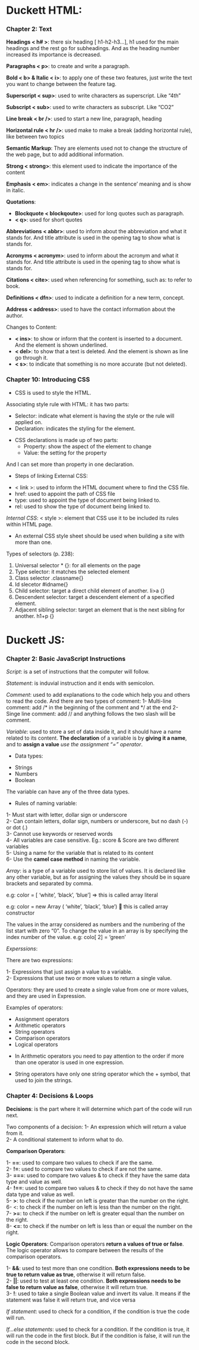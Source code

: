 # Duckett HTML:

### Chapter 2: Text

**Headings < h# >**: there six heading [ h1-h2-h3…], h1 used for the main headings and the rest go for subheadings. And as the heading number increased its importance is decreased.

**Paragraphs < p>**: to create and write a paragraph.

**Bold < b> & Italic < i>**: to apply one of these two features, just write the text you want to change between the feature tag.

**Superscript < sup>**: used to write characters as superscript. Like “4th”

**Subscript < sub>**: used to write characters as subscript. Like “CO2”

**Line break < br />**: used to start a new line, paragraph, heading

**Horizontal rule < hr />**: used make to make a break (adding horizontal rule), like between two topics

**Semantic Markup**: They are elements used not to change the structure of the web page, but to add 
additional information.

**Strong < strong>**: this element used to indicate the importance of the content

**Emphasis < em>**: indicates a change in the sentence’ meaning and is show in italic.

**Quotations**: 
 -	**Blockquote < blockqoute>**: used for long quotes such as paragraph.
 -	**< q>**: used for short quotes

**Abbreviations < abbr>**: used to inform about the abbreviation and what it stands for. And title attribute is used in the opening tag to show what is stands for.<br>

**Acronyms < acronym>**: used to inform about the acronym and what it stands for.  And title attribute is used in the opening tag to show what is stands for.

**Citations < cite>**: used when referencing for something, such as: to refer to book.

**Definitions < dfn>**: used to indicate a definition for a new term, concept.

**Address < address>**: used to have the contact information about the author.

Changes to Content:
 -	**< ins>**: to show or inform that the content is inserted to a document. And the element is shown underlined.
 -	**< del>**: to show that a text is deleted. And the element is shown as line go through it.
 -	**< s>**: to indicate that something is no more accurate (but not deleted).

 
### Chapter 10: Introducing CSS

+ CSS is used to style the HTML.

Associating style rule with HTML: 
  it has two parts:
   -	Selector: indicate what element is having the style or the rule will applied on.
   -	Declaration: indicates the styling for the element.

+ CSS declarations is made up of two parts: 
  -	Property: show the aspect of the element to change
  -	Value: the setting for the property 

And I can set more than property in one declaration.

+ Steps of linking External CSS:

 - < link >: used to inform the HTML document where to find the CSS file.<br>
 - href: used to appoint the path of CSS file <br>
 - type: used to appoint the type of document being linked to. <br>
 - rel: used to show the type of document being linked to. <br>

*Internal CSS*: 
< style >: element that CSS use it to be included its rules within HTML page.

+ An external CSS style sheet should be used when building a site with more than one.


Types of selectors (p. 238):
 1.	Universal selector * {}: for all elements on the page
 2.	Type selector: it matches the selected element 
 3.	Class selector .classname{}
 4.	Id slecetor #idname{}
 5.	Child selector: target a direct child element of another. li>a {}
 6.	Descendent selector: target a descendent element of a specified element. 
 7.	Adjacent sibling selector: target an element that is the next sibling for another. h1+p {}

# Duckett JS:

### Chapter 2: Basic JavaScript Instructions 

*Script*: is a set of instructions that the computer will follow.

*Statement*: is induvial instruction and it ends with semicolon.

*Comment*: used to add explanations to the code which help you and others to read the code. And there are two types of comment:
 1-	Multi-line comment: add /* in the beginning of the comment and */ at the end 
 2-	Singe line comment: add // and anything follows the two slash will be comment.
 
*Variable*: used to store a set of data inside it, and it should have a name related to its content. **The declaration** of a variable is by **giving it a name**, and to **assign a value** *use the assignment “=” operator*. 

+ Data types: 
 -	Strings
 -	Numbers
 -	Boolean

The variable can have any of the three data types.

+ Rules of naming variable: 

 1-	Must start with letter, dollar sign or underscore <br>
 2-	Can contain letters, dollar sign, numbers or underscore, but no dash (-) or dot (.)<br>
 3-	Cannot use keywords or reserved words <br>
 4-	All variables are case sensitive. Eg.: score & Score are two different variables <br>
 5-	Using a name for the variable that is related to its content <br>
 6-	Use the **camel case method** in naming the variable.


*Array*: is a type of a variable used to store list of values. It is declared like any other variable, but as for assigning the values they should be in square brackets and separated by comma.

e.g: color = [ ‘white’, ‘black’, ‘blue’] => this is called array literal

e.g: color = new Array ( ‘white’, ‘black’, ‘blue’)  this is called array constructor

The values in the array considered as numbers and the numbering of the list start with zero “0”.
To change the value in an array is by specifying the index number of the value.
e.g: colo[ 2] = ‘green’

*Experssions*: 

There are two expressions:

1- Expressions that just assign a value to a variable. <br>
2- Expressions that use two or more values to return a single value.

Operators: they are used to create a single value from one or more values, and they are used in Expression. 

Examples of operators:
 - Assignment operators 
 - Arithmetic operators 
 - String operators
 - Comparison operators
 - Logical operators

+ In Arithmetic operators you need to pay attention to the order if more than one operator is used in one expression.

+ String operators have only one string operator which the + symbol, that used to join the strings.

### Chapter 4: Decisions & Loops

**Decisions**: is the part where it will determine which part of the code will run next.

Two components of a decision:
1-	An expression which will return a value from it.<br>
2-	A conditional statement to inform what to do.

**Comparison Operators**:

 1- **==**: used to compare two values to check if are the same.<br>
 2- **!=**: used to compare two values to check if are not the same.<br>
 3- **===**: used to compare two values & to check if they have the same data type and value as well.<br>
 4- **!==**: used to compare two values & to check if they do not have the same data type and value as well.<br>
 5- **>**: to check if the number on left is greater than the number on the right.<br>
 6- <: to check if the number on left is less than the number on the right.<br> 
 7- **>=**: to check if the number on left is greater equal than the number on the right. <br>
 8- **<=**: to check if the number on left is less than or equal the number on the right.

**Logic Operators**:
Comparison operators **return a values of true or false**. The logic operator allows to compare between the results of the comparison operators.

 1- **&&**: used to test more than one condition. **Both expressions needs to be true to return value as true**, otherwise it will return false.<br>
 2- **||**: used to test at least one condition. **Both expressions needs to be false to return value as false**, otherwise it will return true.<br>
 3- **!**: used to take a single Boolean value and invert its value. It means if the statement was false it will return true, and vice versa


*If statement*: used to check for a condition, if the condition is true the code will run.

*If...else statements*: used to check for a condition. If the condition is true, it will run the code in the first block. But if the condition is false, it will run the code in the second block.
